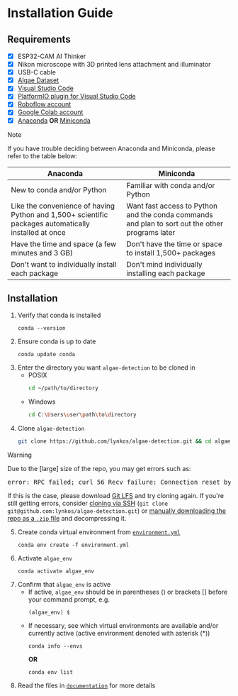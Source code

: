 # Installation Guide
## Requirements
- [x] ESP32-CAM AI Thinker
- [x] Nikon microscope with 3D printed lens attachment and illuminator
- [x] USB-C cable
- [x] [Algae Dataset](https://drive.google.com/drive/folders/1gd85o6dpcjDwWJUUi4x9slhjHHuoY4K0)
- [x] [Visual Studio Code](https://code.visualstudio.com/download)
- [x] [PlatformIO plugin for Visual Studio Code](https://docs.platformio.org/en/stable/integration/ide/vscode.html)
- [x] [Roboflow account](https://roboflow.com)
- [x] [Google Colab account](https://accounts.google.com/ServiceLogin?passive=true&continue=https%3A%2F%2Fcolab.research.google.com)
- [x] [Anaconda](https://docs.continuum.io/free/anaconda/install) **OR** [Miniconda](https://docs.conda.io/projects/miniconda/en/latest)

> [!NOTE]
> If you have trouble deciding between Anaconda and Miniconda, please refer to the table below:
> <table>
> <thead>
> <tr>
> <th><center>Anaconda</center></th>
> <th><center>Miniconda</center></th>
> </tr>
> </thead>
> <tbody>
> <tr>
> <td>New to conda and/or Python</td>
> <td>Familiar with conda and/or Python</td>
> </tr>
> <tr>
> <td>Like the convenience of having Python and 1,500+ scientific packages automatically installed at once</td>
> <td>Want fast access to Python and the conda commands and plan to sort out the other programs later</td>
> </tr>
> <tr>
> <td>Have the time and space (a few minutes and 3 GB)</td>
> <td>Don't have the time or space to install 1,500+ packages</td>
> </tr>
> <tr>
> <td>Don't want to individually install each package</td>
> <td>Don't mind individually installing each package</td>
> </tr>
> </tbody>
> </table>

## Installation
1. Verify that conda is installed
   ```
   conda --version
   ```
2. Ensure conda is up to date
   ```
   conda update conda
   ```
3. Enter the directory you want `algae-detection` to be cloned in
     * POSIX
       ```sh
       cd ~/path/to/directory
       ```
     * Windows
       ```sh
       cd C:\Users\user\path\to\directory
       ```
4. Clone `algae-detection`
   ```sh
   git clone https://github.com/lynkos/algae-detection.git && cd algae-detection
   ```
> [!WARNING]
> Due to the [large] size of the repo, you may get errors such as:
> 
> <pre>error: RPC failed; curl 56 Recv failure: Connection reset by peer error: 6022 bytes of body are still expected fetch-pack: unexpected disconnect while reading sideband packet fatal: early EOF fatal: fetch-pack: invalid index-pack output</pre>
>
> If this is the case, please download [Git LFS](https://git-lfs.com) and try cloning again. If you're still getting errors, consider [cloning via SSH](https://github.com/git-guides/git-clone#git-clone-with-ssh) (`git clone git@github.com:lynkos/algae-detection.git`) or [manually downloading the repo as a `.zip` file](https://github.com/lynkos/algae-detection/archive/refs/heads/main.zip) and decompressing it.
5. Create conda virtual environment from [`environment.yml`](/environment.yml)
   ```
   conda env create -f environment.yml
   ```
6. Activate `algae_env`
   ```
   conda activate algae_env
   ```
7. Confirm that `algae_env` is active
     * If active, `algae_env` should be in parentheses () or brackets [] before your command prompt, e.g.
       ```
       (algae_env) $
       ```
     * If necessary, see which virtual environments are available and/or currently active (active environment denoted with asterisk (*))
       ```
       conda info --envs
       ```
       **OR**
       ```
       conda env list
       ```
8. Read the files in [`documentation`](/documentation) for more details
